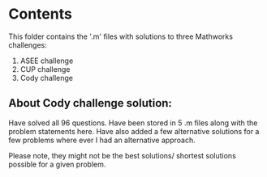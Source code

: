 # Contents

This folder contains the '.m' files with solutions to three Mathworks challenges:
1. ASEE challenge
2. CUP challenge
3. Cody challenge

## About Cody challenge solution:
Have solved all 96 questions. Have been stored in 5 .m files along with the problem statements here.
Have also added a few alternative solutions for a few problems where ever I had an alternative approach.

Please note, they might not be the best solutions/ shortest solutions possible for a given problem.

